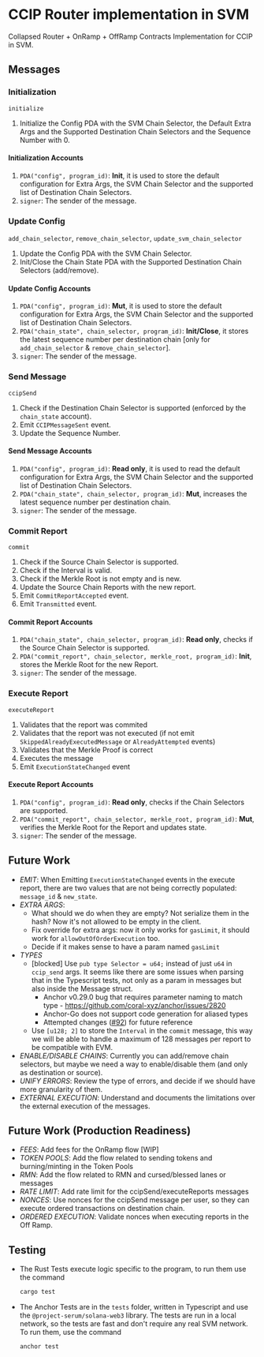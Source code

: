 # CCIP Router implementation in SVM

Collapsed Router + OnRamp + OffRamp Contracts Implementation for CCIP in SVM.

## Messages

### Initialization

`initialize`

1. Initialize the Config PDA with the SVM Chain Selector, the Default Extra Args and the Supported Destination Chain Selectors and the Sequence Number with 0.

#### Initialization Accounts

1. `PDA("config", program_id)`: **Init**, it is used to store the default configuration for Extra Args, the SVM Chain Selector and the supported list of Destination Chain Selectors.
1. `signer`: The sender of the message.

### Update Config

`add_chain_selector`, `remove_chain_selector`, `update_svm_chain_selector`

1. Update the Config PDA with the SVM Chain Selector.
1. Init/Close the Chain State PDA with the Supported Destination Chain Selectors (add/remove).

#### Update Config Accounts

1. `PDA("config", program_id)`: **Mut**, it is used to store the default configuration for Extra Args, the SVM Chain Selector and the supported list of Destination Chain Selectors.
1. `PDA("chain_state", chain_selector, program_id)`: **Init/Close**, it stores the latest sequence number per destination chain [only for `add_chain_selector` & `remove_chain_selector`].
1. `signer`: The sender of the message.

### Send Message

`ccipSend`

1. Check if the Destination Chain Selector is supported (enforced by the `chain_state` account).
1. Emit `CCIPMessageSent` event.
1. Update the Sequence Number.

#### Send Message Accounts

1. `PDA("config", program_id)`: **Read only**, it is used to read the default configuration for Extra Args, the SVM Chain Selector and the supported list of Destination Chain Selectors.
1. `PDA("chain_state", chain_selector, program_id)`: **Mut**, increases the latest sequence number per destination chain.
1. `signer`: The sender of the message.

### Commit Report

`commit`

1. Check if the Source Chain Selector is supported.
1. Check if the Interval is valid.
1. Check if the Merkle Root is not empty and is new.
1. Update the Source Chain Reports with the new report.
1. Emit `CommitReportAccepted` event.
1. Emit `Transmitted` event.

#### Commit Report Accounts

1. `PDA("chain_state", chain_selector, program_id)`: **Read only**, checks if the Source Chain Selector is supported.
1. `PDA("commit_report", chain_selector, merkle_root, program_id)`: **Init**, stores the Merkle Root for the new Report.
1. `signer`: The sender of the message.

### Execute Report

`executeReport`

1. Validates that the report was commited
1. Validates that the report was not executed (if not emit `SkippedAlreadyExecutedMessage` or `AlreadyAttempted` events)
1. Validates that the Merkle Proof is correct
1. Executes the message
1. Emit `ExecutionStateChanged` event

#### Execute Report Accounts

1. `PDA("config", program_id)`: **Read only**, checks if the Chain Selectors are supported.
1. `PDA("commit_report", chain_selector, merkle_root, program_id)`: **Mut**, verifies the Merkle Root for the Report and updates state.
1. `signer`: The sender of the message.

## Future Work

- _EMIT_: When Emitting `ExecutionStateChanged` events in the execute report, there are two values that are not being correctly populated: `message_id` & `new_state`.
- _EXTRA ARGS_:
  - What should we do when they are empty? Not serialize them in the hash? Now it's not allowed to be empty in the client.
  - Fix override for extra args: now it only works for `gasLimit`, it should work for `allowOutOfOrderExecution` too.
  - Decide if it makes sense to have a param named `gasLimit`
- _TYPES_
  - [blocked] Use `pub type Selector = u64;` instead of just `u64` in `ccip_send` args. It seems like there are some issues when parsing that in the Typescript tests, not only as a param in messages but also inside the Message struct.
    - Anchor v0.29.0 bug that requires parameter naming to match type - https://github.com/coral-xyz/anchor/issues/2820
    - Anchor-Go does not support code generation for aliased types
    - Attempted changes ([#92](https://github.com/smartcontractkit/chainlink-internal-integrations/pull/92/commits/2c700c430a78f3e63831d7cd0565bcc7206a1eeb)) for future reference
  - Use `[u128; 2]` to store the `Interval` in the `commit` message, this way we will be able to handle a maximum of 128 messages per report to be compatible with EVM.
- _ENABLE/DISABLE CHAINS_: Currently you can add/remove chain selectors, but maybe we need a way to enable/disable them (and only as destination or source).
- _UNIFY ERRORS_: Review the type of errors, and decide if we should have more granularity of them.
- _EXTERNAL EXECUTION_: Understand and documents the limitations over the external execution of the messages.

## Future Work (Production Readiness)

- _FEES_: Add fees for the OnRamp flow [WIP]
- _TOKEN POOLS_: Add the flow related to sending tokens and burning/minting in the Token Pools
- _RMN_: Add the flow related to RMN and cursed/blessed lanes or messages
- _RATE LIMIT_: Add rate limit for the ccipSend/executeReports messages
- _NONCES_: Use nonces for the ccipSend message per user, so they can execute ordered transactions on destination chain.
- _ORDERED EXECUTION_: Validate nonces when executing reports in the Off Ramp.

## Testing

- The Rust Tests execute logic specific to the program, to run them use the command

  ```bash
  cargo test
  ```

- The Anchor Tests are in the `tests` folder, written in Typescript and use the `@project-serum/solana-web3` library. The tests are run in a local network, so the tests are fast and don't require any real SVM network. To run them, use the command

  ```bash
  anchor test
  ```
